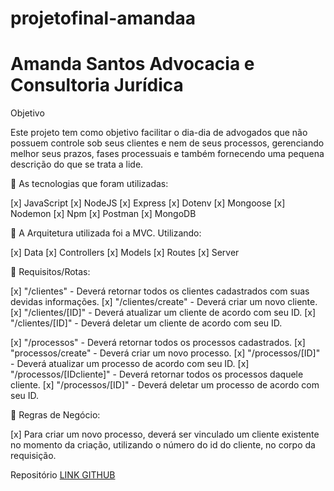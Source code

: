 # projetofinal-amandaa


 # Amanda Santos Advocacia e Consultoria Jurídica


 Objetivo

Este projeto tem como objetivo facilitar o dia-dia de advogados que não possuem controle sob seus clientes e nem de seus processos, gerenciando melhor seus prazos, fases processuais e também fornecendo uma pequena descrição do que se trata a lide.


:triangular_flag_on_post: As tecnologias que foram utilizadas:


[x] JavaScript
[x] NodeJS
[x] Express
[x] Dotenv
[x] Mongoose
[x] Nodemon
[x] Npm
[x] Postman
[x] MongoDB

:triangular_flag_on_post: A Arquitetura utilizada foi a MVC. Utilizando:

[x] Data
[x] Controllers
[x] Models
[x] Routes
[x] Server 

:triangular_flag_on_post: Requisitos/Rotas:

[x] "/clientes" - Deverá retornar todos os clientes cadastrados com suas devidas informações.
[x] "/clientes/create" - Deverá criar um novo cliente.
[x] "/clientes/[ID]" - Deverá atualizar um cliente de acordo com seu ID.
[x] "/clientes/[ID]" - Deverá deletar um cliente de acordo com seu ID.

[x] "/processos" - Deverá retornar todos os processos cadastrados.
[x] "processos/create" - Deverá criar um novo processo.
[x] "/processos/[ID]" - Deverá atualizar um processo de acordo com seu ID.
[x] "/processos/[IDcliente]" - Deverá retornar todos os processos daquele cliente.
[x] "/processos/[ID]" - Deverá deletar um processo de acordo com seu ID.


:triangular_flag_on_post: Regras de Negócio: 

[x] Para criar um novo processo, deverá ser vinculado um cliente existente no momento da criação, utilizando o número do id do cliente, no corpo da requisição.



Repositório
[LINK GITHUB](https://github.com/amandasants18)